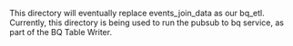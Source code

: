 This directory will eventually replace events_join_data as our bq_etl.
Currently, this directory is being used to run the pubsub to bq service, as part of the BQ Table Writer.